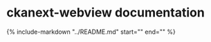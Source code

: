 # ckanext-webview documentation

{%
    include-markdown "../README.md"
    start="<!--overview-start-->"
    end="<!--overview-end-->"
%}
